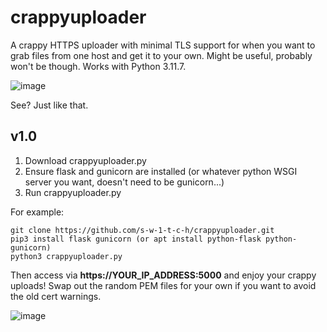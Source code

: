 # crappyuploader
A crappy HTTPS uploader with minimal TLS support for when you want to grab files from one host and get it to your own. Might be useful, probably won't be though. Works with Python 3.11.7.

![image](https://github.com/s-w-1-t-c-h/crappyuploader/assets/6980812/3a791ff1-ddb3-4c4a-97cc-c3ed28746b18)

See? Just like that.

## v1.0 ##

1. Download crappyuploader.py
2. Ensure flask and gunicorn are installed (or whatever python WSGI server you want, doesn't need to be gunicorn...)
3. Run crappyuploader.py

For example:

```
git clone https://github.com/s-w-1-t-c-h/crappyuploader.git
pip3 install flask gunicorn (or apt install python-flask python-gunicorn)
python3 crappyuploader.py
```

Then access via **https://YOUR_IP_ADDRESS:5000** and enjoy your crappy uploads! Swap out the random PEM files for your own if you want to avoid the old cert warnings.

![image](https://github.com/s-w-1-t-c-h/crappyuploader/assets/6980812/fb17bac8-b2cf-4862-9771-080ceaf94752)
